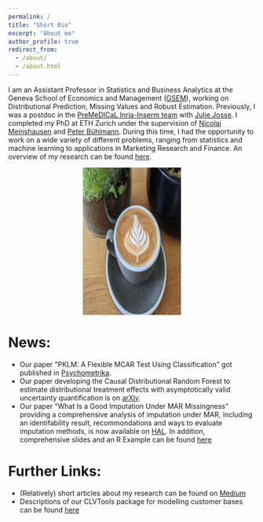 ```yaml
---
permalink: /
title: "Short Bio"
excerpt: "About me"
author_profile: true
redirect_from: 
  - /about/
  - /about.html
---
```



<style>
  .image-container{
    display: flex;
    justify-content: center;
    margin-bottom: 20px;
  }
  </style>


I am an Assistant Professor in Statistics and Business Analytics at the Geneva School of Economics and Management ([GSEM](https://www.unige.ch/gsem/en/)), working on Distributional Prediction, Missing Values and Robust Estimation. Previously, I was a postdoc in the [PreMeDICaL Inria-Inserm team](https://team.inria.fr/premedical/) with [Julie Josse](https://juliejosse.com/). I completed my PhD at ETH Zurich under the supervision of [Nicolai Meinshausen](https://people.math.ethz.ch/~nicolai/) and [Peter Bühlmann](https://people.math.ethz.ch/~buhlmann/). During this time, I had the opportunity to work on a wide variety of different problems, ranging from statistics and machine learning to applications in Marketing Research and Finance. An overview of my research can be found [here](/files/Research_Overview.pdf).


<div class="image-container">
<img src="/images/coffee.jpeg" alt="Self made coffee" width="200" height="300">
</div>

News:
=============
* Our paper "PKLM: A Flexible MCAR Test Using Classification" got published in [Psychometrika](https://www.cambridge.org/core/journals/psychometrika/article/pklm-a-flexible-mcar-test-using-classification/68F862DF2B90A57D4A2830E486D36C23).
* Our paper developing the Causal Distributional Random Forest to estimate distributional treatment effects with asymptotically valid uncertainty quantification is on [arXiv](https://arxiv.org/abs/2411.08778).
* Our paper "What Is a Good Imputation Under MAR Missingness" providing a comprehensive analysis of imputation under MAR, including an identifability result, recommondations and ways to evaluate imputation methods, is now available on [HAL](https://hal.science/hal-04521894). In addition, comprehensive slides and an R Example can be found [here](/files/Final.zip)



Further Links:
=============
* (Relatively) short articles about my research can be found on [Medium](https://medium.com/@jeffrey_85949)
* Descriptions of our CLVTools package for modelling customer bases can be found [here](https://www.clvtools.com/)


